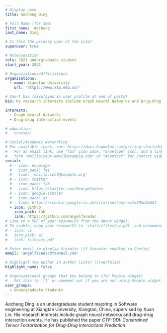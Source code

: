 ```yaml
---
# Display name
title: Aocheng Ding

# Full Name (for SEO)
first_name:  Aocheng
last_name: Ding

# Is this the primary user of the site?
superuser: true

# Role/position
role: 2021 undergraduate student
start_year: 2021

# Organizations/Affiliations
organizations:
  - name: Xiangtan University
    url: 'https://www.xtu.edu.cn/'

# Short bio (displayed in user profile at end of posts)
bio: My research interests include Graph Neural Networks and Drug-drug interaction events.

interests:
  - Graph Neural Networks
  - Drug-drug interaction events

# education:
#   courses:

# Social/Academic Networking
# For available icons, see: https://docs.hugoblox.com/getting-started/page-builder/#icons
#   For an email link, use "fas" icon pack, "envelope" icon, and a link in the
#   form "mailto:your-email@example.com" or "#contact" for contact widget.
social:
  # - icon: envelope
  #   icon_pack: fas
  #   link: 'mailto:test@example.org'
  # - icon: twitter
  #   icon_pack: fab
  #   link: https://twitter.com/GeorgeCushen
  # - icon: google-scholar
  #   icon_pack: ai
  #   link: https://scholar.google.co.uk/citations?user=sIwtMXoAAAAJ
  - icon: github
    icon_pack: fab
    link: https://github.com/angelfacedac
# Link to a PDF of your resume/CV from the About widget.
# To enable, copy your resume/CV to `static/files/cv.pdf` and uncomment the lines below.
# - icon: cv
#   icon_pack: ai
#   link: files/cv.pdf

# Enter email to display Gravatar (if Gravatar enabled in Config)
email: 'angelfacedac@foxmail.com'

# Highlight the author in author lists? (true/false)
highlight_name: false

# Organizational groups that you belong to (for People widget)
#   Set this to `[]` or comment out if you are not using People widget.
user_groups:
  - Undergraduate Students
---
```


Aocheng Ding is an undergraduate student majoring in Software engineering at Xiangtan University, Xiangtan, China, supervised by Xuan Lin. His research interests include graph neural networks and drug-drug interaction events. He has published the paper *CTF-DDI: Constrained Tensor Factorization for Drug-Drug Interactions Prediction*.
